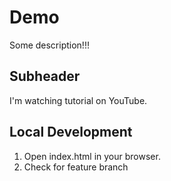 # Demo

Some description!!!

## Subheader

I'm watching tutorial on YouTube.

## Local Development

1. Open index.html in your browser.
2. Check for feature branch